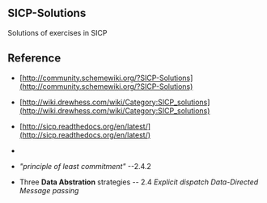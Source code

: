 ## SICP-Solutions
Solutions of exercises in SICP

## Reference
*  [http://community.schemewiki.org/?SICP-Solutions](http://community.schemewiki.org/?SICP-Solutions)      
*  [http://wiki.drewhess.com/wiki/Category:SICP_solutions](http://wiki.drewhess.com/wiki/Category:SICP_solutions)    
*  [http://sicp.readthedocs.org/en/latest/](http://sicp.readthedocs.org/en/latest/)    
*  
    
    
*	*"principle of least commitment"* --2.4.2
*   Three **Data Abstration** strategies -- 2.4
		*Explicit dispatch*	
		*Data-Directed*	
		*Message passing*	

	